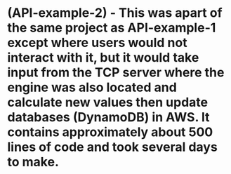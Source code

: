 # (API-example-2) - This was apart of the same project as API-example-1 except where users would not interact with it, but it would take input from the TCP server where the engine was also located and calculate new values then update databases (DynamoDB) in AWS. It contains approximately about 500 lines of code and took several days to make.
